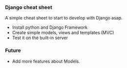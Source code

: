### Django cheat sheet

A simple cheat sheet to start to develop with Django asap.

- Install python and Django Framework
- Create simple models, views and templates (MVC)
- Test it on the built-in server

### Future
- Add more features about Models.